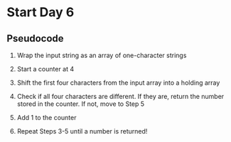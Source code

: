 # Start Day 6

## Pseudocode

1. Wrap the input string as an array of one-character strings

2. Start a counter at 4

3. Shift the first four characters from the input array into a 
holding array

4. Check if all four characters are different. If they are, return 
the number stored in the counter. If not, move to Step 5

5. Add 1 to the counter

6. Repeat Steps 3-5 until a number is returned!